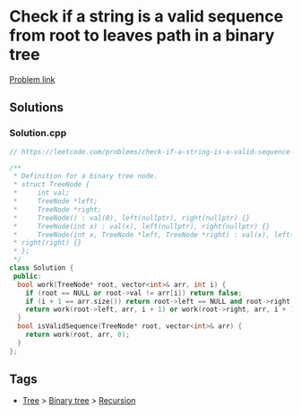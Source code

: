 # Check if a string is a valid sequence from root to leaves path in a binary tree

[Problem link](https://leetcode.com/problems/check-if-a-string-is-a-valid-sequence-from-root-to-leaves-path-in-a-binary-tree)

## Solutions


### Solution.cpp
```cpp
// https://leetcode.com/problems/check-if-a-string-is-a-valid-sequence-from-root-to-leaves-path-in-a-binary-tree

/**
 * Definition for a binary tree node.
 * struct TreeNode {
 *     int val;
 *     TreeNode *left;
 *     TreeNode *right;
 *     TreeNode() : val(0), left(nullptr), right(nullptr) {}
 *     TreeNode(int x) : val(x), left(nullptr), right(nullptr) {}
 *     TreeNode(int x, TreeNode *left, TreeNode *right) : val(x), left(left),
 * right(right) {}
 * };
 */
class Solution {
 public:
  bool work(TreeNode* root, vector<int>& arr, int i) {
    if (root == NULL or root->val != arr[i]) return false;
    if (i + 1 == arr.size()) return root->left == NULL and root->right == NULL;
    return work(root->left, arr, i + 1) or work(root->right, arr, i + 1);
  }
  bool isValidSequence(TreeNode* root, vector<int>& arr) {
    return work(root, arr, 0);
  }
};
```
## Tags

* [Tree](/README.md#Tree) > [Binary tree](/README.md#Tree-Binary_tree) > [Recursion](/README.md#Tree-Binary_tree-Recursion)
